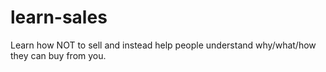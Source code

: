 # learn-sales
Learn how NOT to sell and instead help people understand why/what/how they can buy from you.
